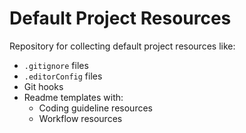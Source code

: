 # Default Project Resources
Repository for collecting default project resources like: 
- `.gitignore` files
- `.editorConfig` files
- Git hooks
- Readme templates with:
  - Coding guideline resources
  - Workflow resources
